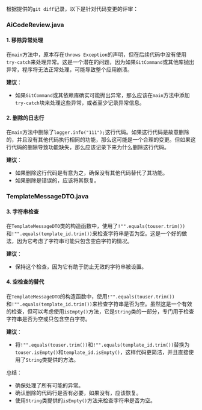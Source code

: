 根据提供的`git diff`记录，以下是针对代码变更的评审：

### AiCodeReview.java

#### 1. 移除异常处理
在`main`方法中，原本存在`throws Exception`的声明，但在后续代码中没有使用`try-catch`来处理异常。这是一个潜在的问题，因为如果`GitCommand`或其他库抛出异常，程序将无法正常处理，可能导致整个应用崩溃。

**建议**：
- 如果`GitCommand`或其依赖库确实可能抛出异常，那么应该在`main`方法中添加`try-catch`块来处理这些异常，或者至少记录异常信息。

#### 2. 删除的日志行
在`main`方法中删除了`logger.info("111");`这行代码。如果这行代码是故意删除的，并且没有其他代码执行相同的功能，那么这可能是一个合理的变更。但如果这行代码的删除导致功能缺失，那么应该记录下来为什么删除这行代码。

**建议**：
- 如果删除这行代码是有意为之，确保没有其他代码替代了其功能。
- 如果删除是错误的，应该将其恢复。

### TemplateMessageDTO.java

#### 3. 字符串检查
在`TemplateMessageDTO`类的构造函数中，使用了`!"".equals(touser.trim())`和`!"".equals(template_id.trim())`来检查字符串是否为空。这是一个好的做法，因为它考虑了字符串可能只包含空白字符的情况。

**建议**：
- 保持这个检查，因为它有助于防止无效的字符串被设置。

#### 4. 空检查的替代
在`TemplateMessageDTO`的构造函数中，使用`!"".equals(touser.trim())`和`!"".equals(template_id.trim())`来检查字符串是否为空。虽然这是一个有效的检查，但可以考虑使用`isEmpty()`方法，它是`String`类的一部分，专门用于检查字符串是否为空或只包含空白字符。

**建议**：
- 将`!"".equals(touser.trim())`和`!"".equals(template_id.trim())`替换为`touser.isEmpty()`和`template_id.isEmpty()`，这样代码更简洁，并且直接使用了`String`类提供的方法。

总结：
- 确保处理了所有可能的异常。
- 确认删除的代码行是否有必要，如果没有，应该恢复。
- 使用`String`类提供的`isEmpty()`方法来检查字符串是否为空。